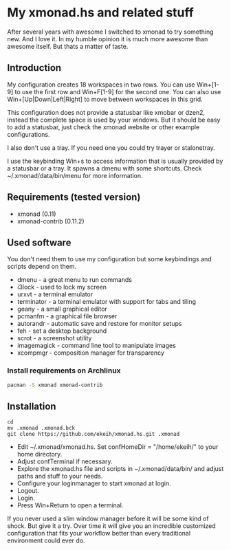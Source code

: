 # My xmonad.hs and related stuff

After several years with awesome I switched to xmonad to try something new. And I love it. In my humble opinion it is much more awesome than awesome itself. But thats a matter of taste.

## Introduction

My configuration creates 18 workspaces in two rows. You can use Win+[1-9] to use the first row and Win+F[1-9] for the second one. You can also use Win+[Up|Down|Left|Right] to move between workspaces in this grid.

This configuration does not provide a statusbar like xmobar or dzen2, instead the complete space is used by your windows. But it should be easy to add a statusbar, just check the xmonad website or other example configurations.

I also don't use a tray. If you need one you could try trayer or stalonetray.

I use the keybinding Win+s to access information that is usually provided by a statusbar or a tray. It spawns a dmenu with some shortcuts. Check ~/.xmonad/data/bin/menu for more information.


## Requirements (tested version)
* xmonad (0.11)
* xmonad-contrib (0.11.2)

## Used software
You don't need them to use my configuration but some keybindings and scripts depend on them.
* dmenu - a great menu to run commands
* i3lock - used to lock my screen
* urxvt - a terminal emulator
* terminator - a terminal emulator with support for tabs and tiling
* geany - a small graphical editor
* pcmanfm - a graphical file browser
* autorandr - automatic save and restore for monitor setups
* feh - set a desktop background
* scrot - a screenshot utility
* imagemagick - command line tool to manipulate images
* xcompmgr - composition manager for transparency

### Install requirements on Archlinux
```bash
pacman -S xmonad xmonad-contrib
```

## Installation
    cd
    mv .xmonad .xmonad.bck
    git clone https://github.com/ekeih/xmonad.hs.git .xmonad

* Edit ~/.xmonad/xmonad.hs. Set confHomeDir = "/home/ekeih/" to your home directory.
* Adjust confTerminal if necessary.
* Explore the xmonad.hs file and scripts in ~/.xmonad/data/bin/ and adjust paths and stuff to your needs.
* Configure your loginmanager to start xmonad at login.
* Logout.
* Login.
* Press Win+Return to open a terminal.

If you never used a slim window manager before it will be some kind of shock. But give it a try. Over time it will give you an incredible customized configuration that fits your workflow better than every traditional environment could ever do.
